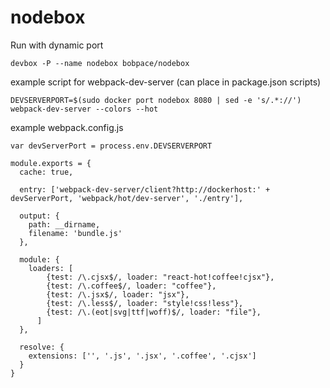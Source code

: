 # nodebox

Run with dynamic port

    devbox -P --name nodebox bobpace/nodebox

example script for webpack-dev-server (can place in package.json scripts)

    DEVSERVERPORT=$(sudo docker port nodebox 8080 | sed -e 's/.*://') webpack-dev-server --colors --hot

example webpack.config.js

    var devServerPort = process.env.DEVSERVERPORT

    module.exports = {
      cache: true,

      entry: ['webpack-dev-server/client?http://dockerhost:' + devServerPort, 'webpack/hot/dev-server', './entry'],

      output: {
        path: __dirname,
        filename: 'bundle.js'
      },

      module: {
        loaders: [
            {test: /\.cjsx$/, loader: "react-hot!coffee!cjsx"},
            {test: /\.coffee$/, loader: "coffee"},
            {test: /\.jsx$/, loader: "jsx"},
            {test: /\.less$/, loader: "style!css!less"},
            {test: /\.(eot|svg|ttf|woff)$/, loader: "file"},
          ]
      },

      resolve: {
        extensions: ['', '.js', '.jsx', '.coffee', '.cjsx']
      }
    }
